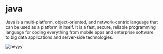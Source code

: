# java

Java is a multi-platform, object-oriented, and network-centric language that can be used as a platform in itself. It is a fast, secure, reliable programming language for coding everything from mobile apps and enterprise software to big data applications and server-side technologies.



![heyyy](https://www.edureka.co/blog/wp-content/uploads/2018/01/2-2.png)
